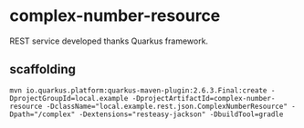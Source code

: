 # complex-number-resource

REST service developed thanks Quarkus framework.

## scaffolding

```shell
mvn io.quarkus.platform:quarkus-maven-plugin:2.6.3.Final:create -DprojectGroupId=local.example -DprojectArtifactId=complex-number-resource -DclassName="local.example.rest.json.ComplexNumberResource" -Dpath="/complex" -Dextensions="resteasy-jackson" -DbuildTool=gradle
```
